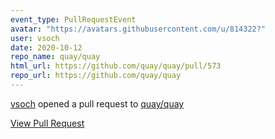 ```yaml
---
event_type: PullRequestEvent
avatar: "https://avatars.githubusercontent.com/u/814322?"
user: vsoch
date: 2020-10-12
repo_name: quay/quay
html_url: https://github.com/quay/quay/pull/573
repo_url: https://github.com/quay/quay
---
```


<a href='https://github.com/vsoch' target='_blank'>vsoch</a> opened a pull request to <a href='https://github.com/quay/quay' target='_blank'>quay/quay</a>

<a href='https://github.com/quay/quay/pull/573' target='_blank'>View Pull Request</a>